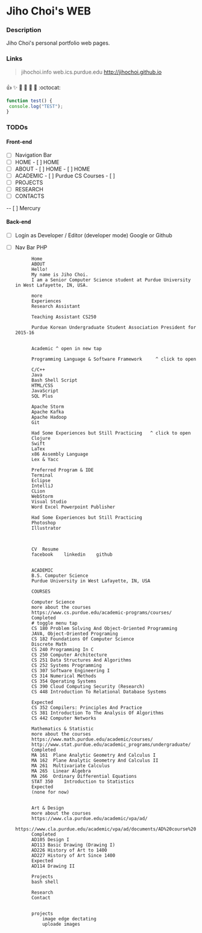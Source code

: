 # Jiho Choi's WEB

### Description
Jiho Choi's personal portfolio web pages.


### Links

> jihochoi.info
> web.ics.purdue.edu
> http://jihochoi.github.io


###
:+1: :sparkles: :camel: :tada:
:rocket: :metal: :octocat:

```javascript
function test() {
 console.log("TEST");
}
```



### TODOs

#### Front-end




- [ ] Navigation Bar
- [ ] HOME
           - [ ] HOME
- [ ] ABOUT
           - [ ] HOME
           - [ ] HOME
- [ ] ACADEMIC
           - [ ] Purdue CS Courses
           - [ ] 
- [ ] PROJECTS
- [ ] RESEARCH
- [ ] CONTACTS

-- [ ] Mercury

#### Back-end

- [ ] Login as Developer / Editor (developer mode) Google or Github
- [ ] Nav Bar PHP








            
            Home
            ABOUT
            Hello!
            My name is Jiho Choi.
            I am a Senior Computer Science student at Purdue University in West Lafayette, IN, USA.

            more
            Experiences
            Research Assistant

            Teaching Assistant CS250

            Purdue Korean Undergraduate Student Association President for 2015-16


            Academic ^ open in new tap

            Programming Language & Software Framework     ^ click to open

            C/C++
            Java
            Bash Shell Script
            HTML/CSS
            JavaScript
            SQL Plus

            Apache Storm
            Apache Kafka
            Apache Hadoop
            Git

            Had Some Experiences but Still Practicing	^ click to open
            Clojure
            Swift
            LaTex
            x86 Assembly Language
            Lex & Yacc

            Preferred Program & IDE
            Terminal
            Eclipse
            IntelliJ
            CLion
            WebStorm
            Visual Studio
            Word Excel Powerpoint Publisher

            Had Some Experiences but Still Practicing
            Photoshop
            Illustrator



            CV	Resume
            facebook	linkedin	github


            ACADEMIC
            B.S. Computer Science
            Purdue University in West Lafayette, IN, USA

            COURSES

            Computer Science
            more about the courses
            https://www.cs.purdue.edu/academic-programs/courses/
            Completed
            # toggle menu tap
            CS 180 Problem Solving And Object-Oriented Programming
            JAVA, Object-Oriented Programing
            CS 182 Foundations Of Computer Science
            Discrete Math
            CS 240 Programming In C
            CS 250 Computer Architecture
            CS 251 Data Structures And Algorithms
            CS 252 Systems Programming
            CS 307 Software Engineering I
            CS 314 Numerical Methods
            CS 354 Operating Systems
            CS 390 Cloud Computing Security (Research)
            CS 448 Introduction To Relational Database Systems

            Expected
            CS 352 Compilers: Principles And Practice
            CS 381 Introduction To The Analysis Of Algorithms
            CS 442 Computer Networks

            Mathematics & Statistic
            more about the courses
            https://www.math.purdue.edu/academic/courses/
            http://www.stat.purdue.edu/academic_programs/undergraduate/
            Completed
            MA 161	Plane Analytic Geometry And Calculus I
            MA 162	Plane Analytic Geometry And Calculus II
            MA 261	Multivariate Calculus
            MA 265	Linear Algebra
            MA 266	Ordinary Differential Equations
            STAT 350 	Introduction to Statistics
            Expected
            (none for now)


            Art & Design
            more about the courses
            https://www.cla.purdue.edu/academic/vpa/ad/
            https://www.cla.purdue.edu/academic/vpa/ad/documents/AD%20course%20descriptions%20Nov%2010%202015.pdf
            Completed
            AD105 Design I
            AD113 Basic Drawing (Drawing I)
            AD226 History of Art to 1400
            AD227 History of Art Since 1400
            Expected
            AD114 Drawing II

            Projects
            bash shell

            Research
            Contact


            projects
                image edge dectating
                uploade images




